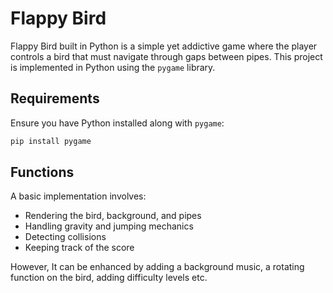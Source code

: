 # Flappy Bird 
Flappy Bird built in Python is a simple yet addictive game where the player controls a bird that must navigate through gaps between pipes. This project is implemented in Python using the `pygame` library.

## Requirements
Ensure you have Python installed along with `pygame`:
```sh
pip install pygame
```

## Functions
A basic implementation involves:
- Rendering the bird, background, and pipes
- Handling gravity and jumping mechanics
- Detecting collisions
- Keeping track of the score

However, It can be enhanced by adding a background music, a rotating function on the bird, adding difficulty levels etc.

